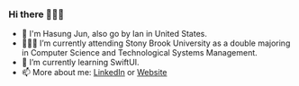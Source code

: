 ### Hi there 🧑🏻‍💻
- 💁 I'm Hasung Jun, also go by Ian in United States.
- 👨🏼‍🎓 I’m currently attending Stony Brook University as a double majoring in Computer Science and Technological Systems Management.
- 📖 I’m currently learning SwiftUI.
- 📫 More about me: [LinkedIn](https://www.linkedin.com/in/hasung-jun-b4b2aa21a) or [Website](https://www.hasungjun.com)
<!--
**iianjun/iianjun** is a ✨ _special_ ✨ repository because its `README.md` (this file) appears on your GitHub profile.

Here are some ideas to get you started:



- 👯 I’m looking to collaborate on ...
- 🤔 I’m looking for help with ...
- 💬 Ask me about ...

- 😄 Pronouns: ...
- ⚡ Fun fact: ...
-->
